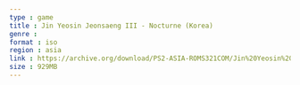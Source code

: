 ```yaml
---
type : game
title : Jin Yeosin Jeonsaeng III - Nocturne (Korea)
genre : 
format : iso
region : asia
link : https://archive.org/download/PS2-ASIA-ROMS321COM/Jin%20Yeosin%20Jeonsaeng%20III%20-%20Nocturne%20%28Korea%29.7z
size : 929MB
---
```


